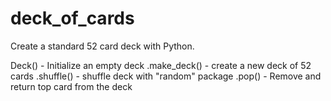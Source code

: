 deck_of_cards
=============

Create a standard 52 card deck with Python.

Deck() - Initialize an empty deck
.make_deck() - create a new deck of 52 cards
.shuffle() - shuffle deck with "random" package
.pop() - Remove and return top card from the deck
